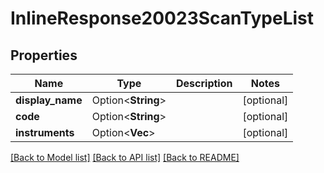 # InlineResponse20023ScanTypeList

## Properties

Name | Type | Description | Notes
------------ | ------------- | ------------- | -------------
**display_name** | Option<**String**> |  | [optional]
**code** | Option<**String**> |  | [optional]
**instruments** | Option<**Vec<String>**> |  | [optional]

[[Back to Model list]](../README.md#documentation-for-models) [[Back to API list]](../README.md#documentation-for-api-endpoints) [[Back to README]](../README.md)


